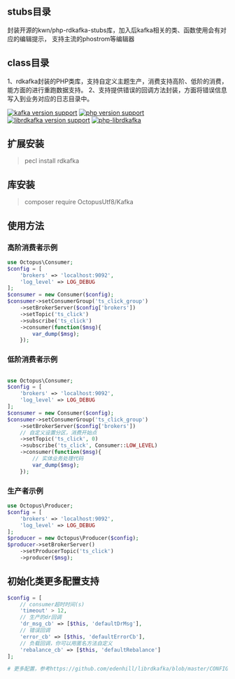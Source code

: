 ## stubs目录
封装开源的kwn/php-rdkafka-stubs库，加入后kafka相关的类、函数使用会有对应的编辑提示，
支持主流的phostrom等编辑器

## class目录
1、rdkafka封装的PHP类库，支持自定义主题生产，消费支持高阶、低阶的消费，能方面的进行重跑数据支持。
2、支持提供错误的回调方法封装，方面将错误信息写入到业务对应的日志目录中。

[![kafka version support](https://img.shields.io/badge/kafka-0.8%200.9%201.0%201.1%20or%201.1%2B-brightgreen.svg)](#) [![php version support](https://img.shields.io/badge/php-5.3%2B-green.svg)](#) [![librdkafka version support](https://img.shields.io/badge/librdkafka-3.0.5%2B-yellowgreen.svg)](#) [![php-librdkafka](https://img.shields.io/badge/php--librdkafka-3.0.5%2B-orange.svg)](#)

## 扩展安装
> pecl install rdkafka

## 库安装
> composer require OctopusUtf8/Kafka

## 使用方法

### 高阶消费者示例

```php
use Octopus\Consumer;
$config = [
    'brokers' => 'localhost:9092',
    'log_level' => LOG_DEBUG
];
$consumer = new Consumer($config);
$consumer->setConsumerGroup('ts_click_group')
    ->setBrokerServer($config['brokers'])
    ->setTopic('ts_click')
    ->subscribe('ts_click')
    ->consumer(function($msg){
        var_dump($msg);
    });
```

### 低阶消费者示例

```php

use Octopus\Consumer;
$config = [
    'brokers' => 'localhost:9092',
    'log_level' => LOG_DEBUG
];
$consumer = new Consumer($config);
$consumer->setConsumerGroup('ts_click_group')
    ->setBrokerServer($config['brokers'])
    // 自定义设置分区，消费开始点
    ->setTopic('ts_click', 0)
    ->subscribe('ts_click', Consumer::LOW_LEVEL)
    ->consumer(function($msg){
        // 实体业务处理代码
        var_dump($msg);
    });     
```


### 生产者示例
```php
use Octopus\Producer;
$config = [
    'brokers' => 'localhost:9092',
    'log_level' => LOG_DEBUG
];
$producer = new Octopus\Producer($config);
$producer->setBrokerServer()
    ->setProducerTopic('ts_click')
    ->producer($msg);
```

## 初始化类更多配置支持
```php
$config = [
    // consumer超时时间(s)
    'timeout' > 12,
    // 生产的dr回调
    'dr_msg_cb' => [$this, 'defaultDrMsg'],
    // 错误回调
    'error_cb' => [$this, 'defaultErrorCb'],
    // 负载回调，你可以用匿名方法自定义
    'rebalance_cb' => [$this, 'defaultRebalance']
];

# 更多配置，参考https://github.com/edenhill/librdkafka/blob/master/CONFIGURATION.md

```
